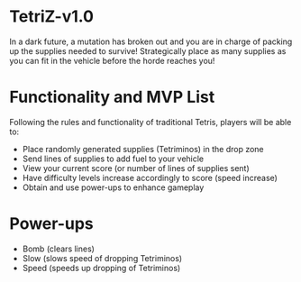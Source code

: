 # TetriZ-v1.0

In a dark future, a mutation has broken out and you are in charge of packing up the supplies needed to survive! Strategically place as many supplies as you can fit in the vehicle before the horde reaches you!

# Functionality and MVP List

Following the rules and functionality of traditional Tetris, players will be able to:

* Place randomly generated supplies (Tetriminos) in the drop zone
* Send lines of supplies to add fuel to your vehicle
* View your current score (or number of lines of supplies sent)
* Have difficulty levels increase accordingly to score (speed increase)
* Obtain and use power-ups to enhance gameplay

# Power-ups

* Bomb (clears lines)
* Slow (slows speed of dropping Tetriminos)
* Speed (speeds up dropping of Tetriminos)
